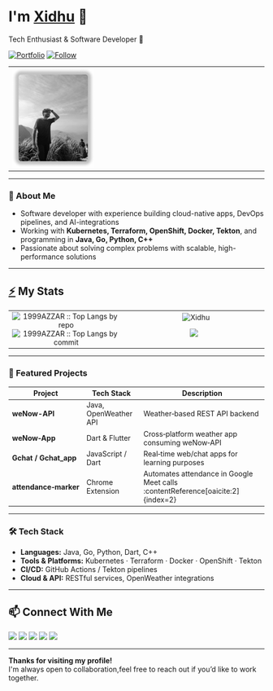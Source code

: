 
<h1 align="left"> I'm <strong><a href="https://xidhu.github.io/" >Xidhu</a></strong> 👋</h1>
<p align="left">
  Tech Enthusiast & Software Developer 🔧
</p>

[![Portfolio](https://img.shields.io/static/v1?label=Portfolio&message=%E2%9D%A4&logo=Website&color=%23594560)](https://xidhu.github.io)
[![Follow](https://img.shields.io/github/followers/xidhu?label=follow&style=social)](https://github.com/login?return_to=https%3A%2F%2Fgithub.com%2Fxidhu)<p align="center">

<table align="center">
<tr border="none">
  <td width="35%" >
      <a href="https://xidhu.github.io/" target="_blank">
    <img width="110%" src="https://raw.githubusercontent.com/xidhu/xidhu.github.io/47e4909cc25c025a5d4bd448fdb71227f60e65e6/assets/png/my_photo.png" alt="Xidhu Banner"/>
  </a>
  </td>
  <td align="center">
    <img  align="center" width="88%" alt=""  src="https://leetcard.jacoblin.cool/sidharthsudheer20?theme=dark&font=ABeeZee&ext=heatmap" />

  </td>
</tr>
</table>




---

### 🧠 About Me

- Software developer with experience building cloud-native apps, DevOps pipelines, and AI-integrations  
- Working with **Kubernetes, Terraform, OpenShift, Docker, Tekton**, and programming in **Java, Go, Python, C++**
- Passionate about solving complex problems with scalable, high-performance solutions

---
## [⚡](http://xidhu.github.io/) My Stats

<!--- stats & Trophy (start) -->
<p align="center">
  <!--- stats (start) -->
<table align="center">
<tr border="none">
  <td width="45%" align="center">
    
   <img align="center" width="90%" src="https://github-readme-stats.vercel.app/api?username=xidhu&theme=radical&show_icons=true&hide_border=true&count_private=true" alt="1999AZZAR :: Top Langs by repo" />
    <img align="center" width="90%" src="https://github-readme-stats.vercel.app/api/top-langs/?username=xidhu&theme=radical&show_icons=true&hide_border=true&layout=compact" alt="1999AZZAR :: Top Langs by commit" />
    
  </td>
  <td width="100%" align="center">
    <img align="center" width="100%" alt="" src="https://github-readme-streak-stats-eight.vercel.app/?user=xidhu&theme=dark&hide_border=false" />
   <img align="center" width="100%"  src="http://github-profile-summary-cards.vercel.app/api/cards/profile-details?username=xidhu&theme=dark" alt="" />
            <img src="https://github-profile-trophy.vercel.app/?username=xidhu&title=Stars,Commits,Repositories,Followers,Experience,Issues,PullRequest,Reviews&theme=gruvbox" alt="Xidhu" />
    
   <p align="center">
    <img src="https://skillicons.dev/icons?i=c,java,kotlin,flutter,react,vscode,mongodb,firebase,linux,docker,aws,gcp,kubernetes,openshift,terraform" />
</p>
  </td>
</tr>
</table>
</div>

---

### 🚀 Featured Projects

| Project | Tech Stack | Description |
|--------|-------------|-------------|
| **weNow-API** | Java, OpenWeather API | Weather‑based REST API backend |
| **weNow‑App** | Dart & Flutter | Cross‑platform weather app consuming weNow‑API |
| **Gchat / Gchat_app** | JavaScript / Dart | Real‑time web/chat apps for learning purposes |
| **attendance‑marker** | Chrome Extension | Automates attendance in Google Meet calls :contentReference[oaicite:2]{index=2} |

---

### 🛠 Tech Stack

- **Languages:** Java, Go, Python, Dart, C++
- **Tools & Platforms:** Kubernetes · Terraform · Docker · OpenShift · Tekton
- **CI/CD:** GitHub Actions / Tekton pipelines
- **Cloud & API:** RESTful services, OpenWeather integrations

---


## 📫 Connect With Me

  [<img src="https://img.icons8.com/color/48/000000/twitter.png" width="3.5%"/>](https://twitter.com/SXidhu)
  [<img src="https://img.icons8.com/color/48/000000/linkedin.png" width="3.5%"/>](https://www.linkedin.com/in/sidharth-s-886711a8)
  [<img src="https://img.icons8.com/fluent/48/000000/facebook-new.png" width="3.5%"/>](https://www.facebook.com/sidhu3612/)
  [<img src="https://img.icons8.com/fluent/48/000000/instagram-new.png" width="3.5%"/>](https://www.instagram.com/_.xidhu.__/)
  <a href="mailto:sidhu3612@gmail.com"> <img src="https://img.icons8.com/fluent/48/000000/gmail.png" width="3.5%"/> </a>

---

**Thanks for visiting my profile!**<br>
I'm always open to collaboration,feel free to reach out if you’d like to work together.   


